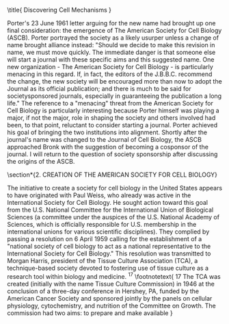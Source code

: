 \title{
Discovering Cell Mechanisms
}

Porter's 23 June 1961 letter arguing for the new name had brought up one final consideration: the emergence of The American Society for Cell Biology (ASCB). Porter portrayed the society as a likely usurper unless a change of name brought alliance instead: "Should we decide to make this revision in name, we must move quickly. The immediate danger is that someone else will start a journal with these specific aims and this suggested name. One new organization - The American Society for Cell Biology - is particularly menacing in this regard. If, in fact, the editors of the J.B.B.C. recommend the change, the new society will be encouraged more than now to adopt the Journal as its official publication; and there is much to be said for societysponsored journals, especially in guaranteeing the publication a long life." The reference to a "menacing" threat from the American Society for Cell Biology is particularly interesting because Porter himself was playing a major, if not the major, role in shaping the society and others involved had been, to that point, reluctant to consider starting a journal. Porter achieved his goal of bringing the two institutions into alignment. Shortly after the journal's name was changed to the Journal of Cell Biology, the ASCB approached Bronk with the suggestion of becoming a cosponsor of the journal. I will return to the question of society sponsorship after discussing the origins of the ASCB.

\section*{2. CREATION OF THE AMERICAN SOCIETY FOR CELL BIOLOGY}

The initiative to create a society for cell biology in the United States appears to have originated with Paul Weiss, who already was active in the International Society for Cell Biology. He sought action toward this goal from the U.S. National Committee for the International Union of Biological Sciences (a committee under the auspices of the U.S. National Academy of Sciences, which is officially responsible for U.S. membership in the international unions for various scientific disciplines). They complied by passing a resolution on 6 April 1959 calling for the establishment of a "national society of cell biology to act as a national representative to the International Society for Cell Biology." This resolution was transmitted to Morgan Harris, president of the Tissue Culture Association (TCA), a technique-based society devoted to fostering use of tissue culture as a research tool within biology and medicine. ${ }^{17}$
\footnotetext{
17 The TCA was created (initially with the name Tissue Culture Commission) in 1946 at the conclusion of a three-day conference in Hershey, PA, funded by the American Cancer Society and sponsored jointly by the panels on cellular physiology, cytochemistry, and nutrition of the Committee on Growth. The commission had two aims: to prepare and make available
}